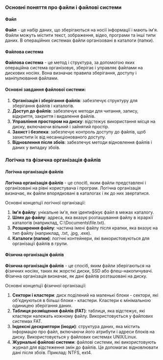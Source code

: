 
### Основні поняття про файли і файлові системи

#### Файл
**Файл** - це набір даних, що зберігаються на носії інформації і мають ім'я. Файли можуть містити текст, зображення, відео, програми та інші типи даних. В операційних системах файли організовані в каталоги (папки).

#### Файлова система
**Файлова система** - це метод і структура, за допомогою яких операційна система організовує, зберігає і управляє файлами на дискових носіях. Вона визначає правила зберігання, доступу і маніпулювання файлами.

#### Основні завдання файлової системи:
1. **Організація і зберігання файлів**: забезпечує структуру для зберігання файлів і каталогів.
2. **Доступ до файлів**: забезпечує методи для читання, запису, відкриття, закриття і видалення файлів.
3. **Управління простором на диску**: відстежує використання місця на диску, включаючи вільний і зайнятий простір.
4. **Захист і безпека**: забезпечує контроль доступу до файлів, щоб захистити їх від несанкціонованого доступу.
5. **Відновлення після збоїв**: забезпечує методи відновлення файлів і даних у випадку збоїв.

### Логічна та фізична організація файлів

#### Логічна організація файлів
**Логічна організація файлів** - це спосіб, яким файли представлені і організовані на рівні користувача і програм. Логічна організація визначає, як файли впорядковані в каталогах і як до них звертатися.

Основні концепції логічної організації:
1. **Ім'я файлу**: унікальне ім'я, яке ідентифікує файл в межах каталогу.
2. **Шлях до файлу**: адреса, яка вказує розташування файлу в ієрархії каталогів (наприклад, C:\Documents\file.txt).
3. **Розширення файлу**: частина імені файлу після крапки, яка вказує на тип файлу (наприклад, .txt, .jpg, .exe).
4. **Каталоги (папки)**: логічні контейнери, які використовуються для організації файлів в групи.

#### Фізична організація файлів
**Фізична організація файлів** - це спосіб, яким файли зберігаються на фізичних носіях, таких як жорсткі диски, SSD або флеш-накопичувачі. Фізична організація визначає, як дані файлів розташовані на диску.

Основні концепції фізичної організації:
1. **Сектори і кластери**: диск поділений на маленькі блоки - сектори, які об'єднуються в більші блоки - кластери. Кластери є мінімальною одиницею зберігання даних.
2. **Таблиця розміщення файлів (FAT)**: таблиця, яка відстежує, які кластери належать кожному файлу. Використовується у файлових системах FAT.
3. **Індексні дескриптори (іноди)**: структура даних, яка містить інформацію про файл, включаючи його атрибути і адреси блоків на диску. Використовується у файлових системах UNIX/Linux.
4. **Журнальні файлові системи**: файлові системи, які використовують журнал для відстеження змін до файлів. Це допомагає відновлювати дані після збоїв. Приклад: NTFS, ext4.